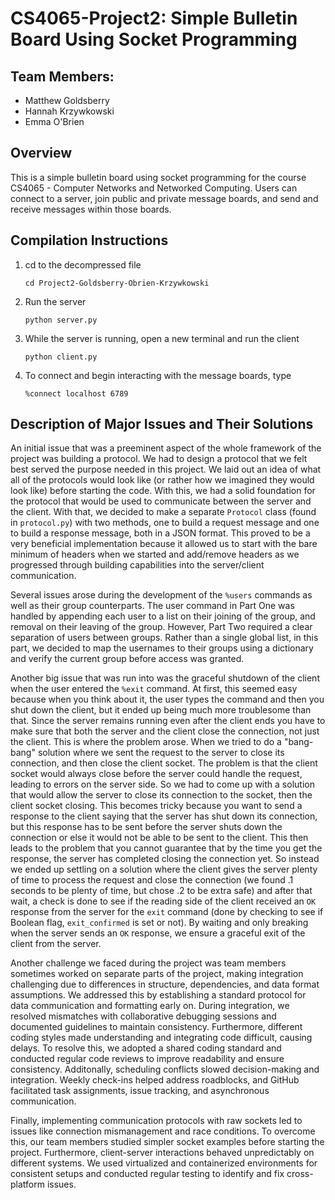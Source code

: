 # CS4065-Project2: Simple Bulletin Board Using Socket Programming

## Team Members:

* Matthew Goldsberry
* Hannah Krzywkowski
* Emma O'Brien

## Overview

This is a simple bulletin board using socket programming for the course CS4065 - Computer Networks and Networked Computing. Users can connect to a server, join public and private message boards, and send and receive messages within those boards. 

## Compilation Instructions

1. cd to the decompressed file
   
   `cd Project2-Goldsberry-Obrien-Krzywkowski`

2. Run the server
   
   `python server.py`

3. While the server is running, open a new terminal and run the client
   
   `python client.py`

4. To connect and begin interacting with the message boards, type

   `%connect localhost 6789`

## Description of Major Issues and Their Solutions

An initial issue that was a preeminent aspect of the whole framework of the project was building a protocol. We had to design a protocol that we felt best served the purpose needed in this project. We laid out an idea of what all of the protocols would look like (or rather how we imagined they would look like) before starting the code. With this, we had a solid foundation for the protocol that would be used to communicate between the server and the client. With that, we decided to make a separate `Protocol` class (found in `protocol.py`) with two methods, one to build a request message and one to build a response message, both in a JSON format. This proved to be a very beneficial implementation because it allowed us to start with the bare minimum of headers when we started and add/remove headers as we progressed through building capabilities into the server/client communication.

Several issues arose during the development of the `%users` commands as well as their group counterparts. The user command in Part One was handled by appending each user to a list on their joining of the group, and removal on their leaving of the group. However, Part Two required a clear separation of users between groups. Rather than a single global list, in this part, we decided to map the usernames to their groups using a dictionary and verify the current group before access was granted.

Another big issue that was run into was the graceful shutdown of the client when the user entered the `%exit` command. At first, this seemed easy because when you think about it, the user types the command and then you shut down the client, but it ended up being much more troublesome than that. Since the server remains running even after the client ends you have to make sure that both the server and the client close the connection, not just the client. This is where the problem arose. When we tried to do a "bang-bang" solution where we sent the request to the server to close its connection, and then close the client socket. The problem is that the client socket would always close before the server could handle the request, leading to errors on the server side. So we had to come up with a solution that would allow the server to close its connection to the socket, then the client socket closing. This becomes tricky because you want to send a response to the client saying that the server has shut down its connection, but this response has to be sent before the server shuts down the connection or else it would not be able to be sent to the client. This then leads to the problem that you cannot guarantee that by the time you get the response, the server has completed closing the connection yet. So instead we ended up settling on a solution where the client gives the server plenty of time to process the request and close the connection (we found .1 seconds to be plenty of time, but chose .2 to be extra safe) and after that wait, a check is done to see if the reading side of the client received an  `OK` response from the server for the `exit` command (done by checking to see if Boolean flag, `exit_confirmed` is set or not). By waiting and only breaking when the server sends an `OK` response, we ensure a graceful exit of the client from the server.

Another challenge we faced during the project was team members sometimes worked on separate parts of the project, making integration challenging due to differences in structure, dependencies, and data format assumptions. We addressed this by establishing a standard protocol for data communication and formatting early on. During integration, we resolved mismatches with collaborative debugging sessions and documented guidelines to maintain consistency. Furthermore, different coding styles made understanding and integrating code difficult, causing delays. To resolve this, we adopted a shared coding standard and conducted regular code reviews to improve readability and ensure consistency. Additonally, scheduling conflicts slowed decision-making and integration. Weekly check-ins helped address roadblocks, and GitHub facilitated task assignments, issue tracking, and asynchronous communication.

Finally, implementing communication protocols with raw sockets led to issues like connection mismanagement and race conditions. To overcome this, our team members studied simpler socket examples before starting the project. Furthermore, client-server interactions behaved unpredictably on different systems. We used virtualized and containerized environments for consistent setups and conducted regular testing to identify and fix cross-platform issues.